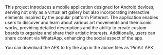 This project introduces a mobile application designed for Android devices, serving not only as a virtual art gallery but also incorporating interactive elements inspired by the popular platform Pinterest. The application enables users to discover and learn about various art movements and their iconic works, providing detailed descriptions and the ability to create custom boards to organize and share their artistic interests. Additionally, users can share content via WhatsApp, enhancing the social aspect of the app.

You can download the APK to try the app in the above files as 'PinArt APK'
